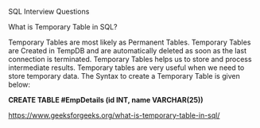 
SQL Interview Questions

What is Temporary Table in SQL?

Temporary Tables are most likely as Permanent Tables. Temporary Tables are Created in TempDB and are automatically deleted as soon as the last connection is terminated. Temporary Tables helps us to store and process intermediate results. Temporary tables are very useful when we need to store temporary data. The Syntax to create a Temporary Table is given below:

<b>CREATE TABLE #EmpDetails (id INT, name VARCHAR(25)) </b>

https://www.geeksforgeeks.org/what-is-temporary-table-in-sql/
